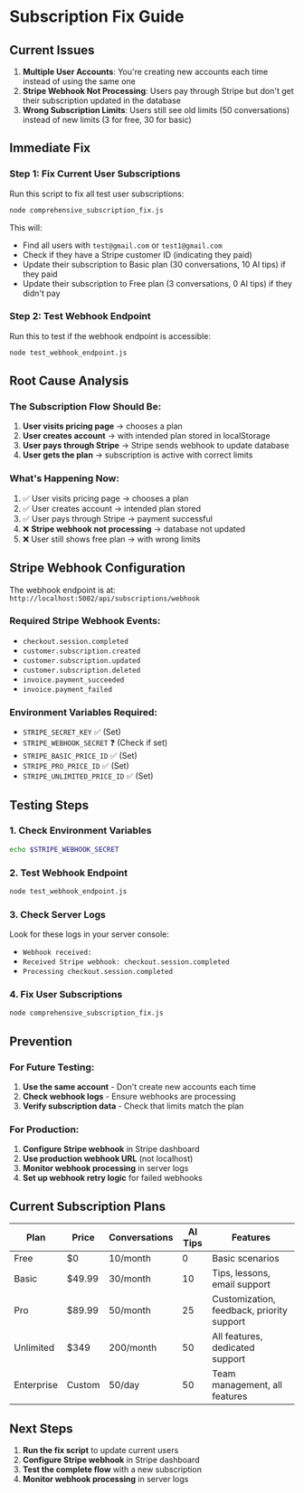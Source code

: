 # Subscription Fix Guide

## Current Issues

1. **Multiple User Accounts**: You're creating new accounts each time instead of using the same one
2. **Stripe Webhook Not Processing**: Users pay through Stripe but don't get their subscription updated in the database
3. **Wrong Subscription Limits**: Users still see old limits (50 conversations) instead of new limits (3 for free, 30 for basic)

## Immediate Fix

### Step 1: Fix Current User Subscriptions

Run this script to fix all test user subscriptions:

```bash
node comprehensive_subscription_fix.js
```

This will:
- Find all users with `test@gmail.com` or `test1@gmail.com`
- Check if they have a Stripe customer ID (indicating they paid)
- Update their subscription to Basic plan (30 conversations, 10 AI tips) if they paid
- Update their subscription to Free plan (3 conversations, 0 AI tips) if they didn't pay

### Step 2: Test Webhook Endpoint

Run this to test if the webhook endpoint is accessible:

```bash
node test_webhook_endpoint.js
```

## Root Cause Analysis

### The Subscription Flow Should Be:

1. **User visits pricing page** → chooses a plan
2. **User creates account** → with intended plan stored in localStorage
3. **User pays through Stripe** → Stripe sends webhook to update database
4. **User gets the plan** → subscription is active with correct limits

### What's Happening Now:

1. ✅ User visits pricing page → chooses a plan
2. ✅ User creates account → intended plan stored
3. ✅ User pays through Stripe → payment successful
4. ❌ **Stripe webhook not processing** → database not updated
5. ❌ User still shows free plan → with wrong limits

## Stripe Webhook Configuration

The webhook endpoint is at: `http://localhost:5002/api/subscriptions/webhook`

### Required Stripe Webhook Events:
- `checkout.session.completed`
- `customer.subscription.created`
- `customer.subscription.updated`
- `customer.subscription.deleted`
- `invoice.payment_succeeded`
- `invoice.payment_failed`

### Environment Variables Required:
- `STRIPE_SECRET_KEY` ✅ (Set)
- `STRIPE_WEBHOOK_SECRET` ❓ (Check if set)
- `STRIPE_BASIC_PRICE_ID` ✅ (Set)
- `STRIPE_PRO_PRICE_ID` ✅ (Set)
- `STRIPE_UNLIMITED_PRICE_ID` ✅ (Set)

## Testing Steps

### 1. Check Environment Variables
```bash
echo $STRIPE_WEBHOOK_SECRET
```

### 2. Test Webhook Endpoint
```bash
node test_webhook_endpoint.js
```

### 3. Check Server Logs
Look for these logs in your server console:
- `Webhook received:`
- `Received Stripe webhook: checkout.session.completed`
- `Processing checkout.session.completed`

### 4. Fix User Subscriptions
```bash
node comprehensive_subscription_fix.js
```

## Prevention

### For Future Testing:
1. **Use the same account** - Don't create new accounts each time
2. **Check webhook logs** - Ensure webhooks are processing
3. **Verify subscription data** - Check that limits match the plan

### For Production:
1. **Configure Stripe webhook** in Stripe dashboard
2. **Use production webhook URL** (not localhost)
3. **Monitor webhook processing** in server logs
4. **Set up webhook retry logic** for failed webhooks

## Current Subscription Plans

| Plan | Price | Conversations | AI Tips | Features |
|------|-------|---------------|---------|----------|
| Free | $0 | 10/month | 0 | Basic scenarios |
| Basic | $49.99 | 30/month | 10 | Tips, lessons, email support |
| Pro | $89.99 | 50/month | 25 | Customization, feedback, priority support |
| Unlimited | $349 | 200/month | 50 | All features, dedicated support |
| Enterprise | Custom | 50/day | 50 | Team management, all features |

## Next Steps

1. **Run the fix script** to update current users
2. **Configure Stripe webhook** in Stripe dashboard
3. **Test the complete flow** with a new subscription
4. **Monitor webhook processing** in server logs
